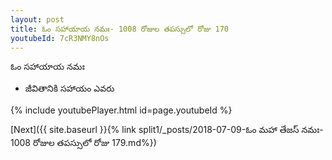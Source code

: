 ```yaml
---
layout: post
title: ఓం సహాయాయ నమః- 1008 రోజుల తపస్సులో రోజు 170
youtubeId: 7cR3NMY8nOs
---
```

 
 
 ఓం సహాయాయ నమః  
 
 -  జీవితానికి సహాయం ఎవరు 
 
  
 
  
 
 
 
 
 
 


{% include youtubePlayer.html id=page.youtubeId %}
 
[Next]({{ site.baseurl }}{% link  split1/_posts/2018-07-09-ఓం మహా తేజస్ నమః- 1008 రోజుల తపస్సులో రోజు 179.md%})
 
